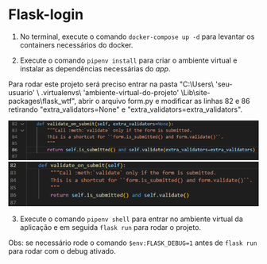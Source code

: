 # Flask-login

1. No terminal, execute o comando ```docker-compose up -d``` para levantar os containers necessários do docker.

2. Execute o comando ```pipenv install``` para criar o ambiente virtual e instalar as dependências necessárias do *app*.

Para rodar este projeto será preciso entrar na pasta "C:\Users\ 'seu-usuario' \ .virtualenvs\ 'ambiente-virtual-do-projeto' \Lib\site-packages\flask_wtf", abrir o arquivo form.py e modificar as linhas 82 e 86 retirando "extra_validators=None" e "extra_validators=extra_validators".

<img src="https://github.com/levizoca/desafios-flask/blob/desafio-2-2/imagens/Imagem%201.png"/>

<img src="https://github.com/levizoca/desafios-flask/blob/desafio-2-2/imagens/Imagem%202.png"/>

3. Execute o comando ```pipenv shell``` para entrar no ambiente virtual da aplicação e em seguida ```flask run``` para rodar o projeto.

Obs: se necessário rode o comando ```$env:FLASK_DEBUG=1``` antes de ```flask run``` para rodar com o debug ativado.
